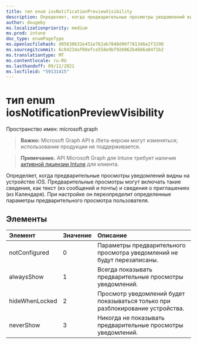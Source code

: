 ```yaml
---
title: тип enum iosNotificationPreviewVisibility
description: Определяет, когда предварительные просмотры уведомлений видны на устройстве iOS. Предварительные просмотры могут включать такие сведения, как текст (из сообщений и почты) и сведения о приглашениях (из Календаря). При настройке он переопределит определенные параметры предварительного просмотра пользователя.
author: dougeby
ms.localizationpriority: medium
ms.prod: intune
doc_type: enumPageType
ms.openlocfilehash: d95630b32e451e762ab7848d96f781346e2f3298
ms.sourcegitcommit: 6c04234af08efce558e9bf926062b4686a84f1b2
ms.translationtype: MT
ms.contentlocale: ru-RU
ms.lasthandoff: 09/12/2021
ms.locfileid: "59131415"
---
```

# <a name="iosnotificationpreviewvisibility-enum-type"></a>тип enum iosNotificationPreviewVisibility

Пространство имен: microsoft.graph

> **Важно:** Microsoft Graph API в /бета-версии могут изменяться; использование продукции не поддерживается.

> **Примечание.** API Microsoft Graph для Intune требует наличия [активной лицензии Intune](https://go.microsoft.com/fwlink/?linkid=839381) для клиента.

Определяет, когда предварительные просмотры уведомлений видны на устройстве iOS. Предварительные просмотры могут включать такие сведения, как текст (из сообщений и почты) и сведения о приглашениях (из Календаря). При настройке он переопределит определенные параметры предварительного просмотра пользователя.

## <a name="members"></a>Элементы
|Элемент|Значение|Описание|
|:---|:---|:---|
|notConfigured|0|Параметры предварительного просмотра уведомлений не будут перезаписаны.|
|alwaysShow|1|Всегда показывать предварительные просмотры уведомлений.|
|hideWhenLocked|2|Просмотр уведомлений будет показываться только при разблокирование устройства.|
|neverShow|3|Никогда не показывать предварительные просмотры уведомлений.|



